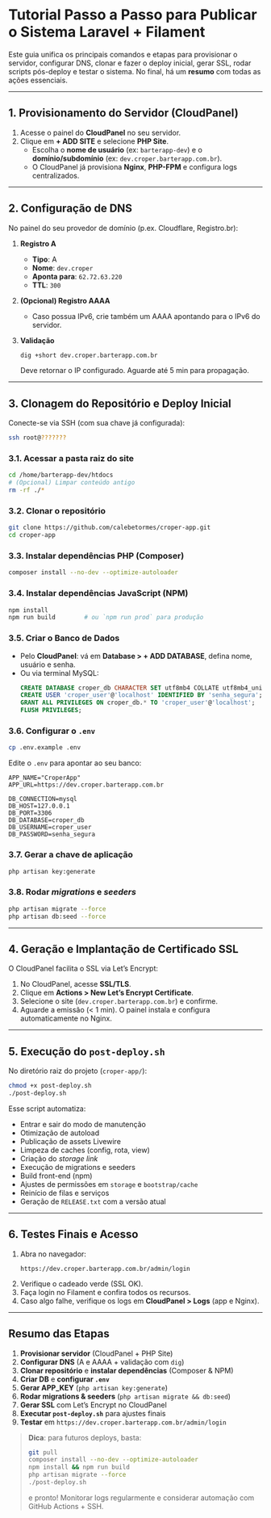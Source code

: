 # Tutorial Passo a Passo para Publicar o Sistema Laravel + Filament

Este guia unifica os principais comandos e etapas para provisionar o servidor, configurar DNS, clonar e fazer o deploy inicial, gerar SSL, rodar scripts pós-deploy e testar o sistema. No final, há um **resumo** com todas as ações essenciais.

---

## 1. Provisionamento do Servidor (CloudPanel)

1. Acesse o painel do **CloudPanel** no seu servidor.
2. Clique em **+ ADD SITE** e selecione **PHP Site**.
   - Escolha o **nome de usuário** (ex: `barterapp-dev`) e o **domínio/subdomínio** (ex: `dev.croper.barterapp.com.br`).
   - O CloudPanel já provisiona **Nginx**, **PHP-FPM** e configura logs centralizados.

---

## 2. Configuração de DNS

No painel do seu provedor de domínio (p.ex. Cloudflare, Registro.br):

1. **Registro A**  
   - **Tipo**: A  
   - **Nome**: `dev.croper`  
   - **Aponta para**: `62.72.63.220`  
   - **TTL**: `300`

2. **(Opcional) Registro AAAA**  
   - Caso possua IPv6, crie também um AAAA apontando para o IPv6 do servidor.

3. **Validação**  
   ```bash
   dig +short dev.croper.barterapp.com.br
   ```
   Deve retornar o IP configurado. Aguarde até 5 min para propagação.

---

## 3. Clonagem do Repositório e Deploy Inicial

Conecte-se via SSH (com sua chave já configurada):

```bash
ssh root@???????
```

### 3.1. Acessar a pasta raiz do site

```bash
cd /home/barterapp-dev/htdocs
# (Opcional) Limpar conteúdo antigo
rm -rf ./*
```

### 3.2. Clonar o repositório

```bash
git clone https://github.com/calebetormes/croper-app.git
cd croper-app
```

### 3.3. Instalar dependências PHP (Composer)

```bash
composer install --no-dev --optimize-autoloader
```

### 3.4. Instalar dependências JavaScript (NPM)

```bash
npm install
npm run build        # ou `npm run prod` para produção
```

### 3.5. Criar o Banco de Dados

- Pelo **CloudPanel**: vá em **Database > + ADD DATABASE**, defina nome, usuário e senha.
- Ou via terminal MySQL:
  ```sql
  CREATE DATABASE croper_db CHARACTER SET utf8mb4 COLLATE utf8mb4_unicode_ci;
  CREATE USER 'croper_user'@'localhost' IDENTIFIED BY 'senha_segura';
  GRANT ALL PRIVILEGES ON croper_db.* TO 'croper_user'@'localhost';
  FLUSH PRIVILEGES;
  ```

### 3.6. Configurar o `.env`

```bash
cp .env.example .env
```
Edite o `.env` para apontar ao seu banco:

```
APP_NAME="CroperApp"
APP_URL=https://dev.croper.barterapp.com.br

DB_CONNECTION=mysql
DB_HOST=127.0.0.1
DB_PORT=3306
DB_DATABASE=croper_db
DB_USERNAME=croper_user
DB_PASSWORD=senha_segura
```

### 3.7. Gerar a chave de aplicação

```bash
php artisan key:generate
```

### 3.8. Rodar *migrations* e *seeders*

```bash
php artisan migrate --force
php artisan db:seed --force
```

---

## 4. Geração e Implantação de Certificado SSL

O CloudPanel facilita o SSL via Let’s Encrypt:

1. No CloudPanel, acesse **SSL/TLS**.
2. Clique em **Actions > New Let’s Encrypt Certificate**.
3. Selecione o site (`dev.croper.barterapp.com.br`) e confirme.
4. Aguarde a emissão (< 1 min). O painel instala e configura automaticamente no Nginx.

---

## 5. Execução do `post-deploy.sh`

No diretório raiz do projeto (`croper-app/`):

```bash
chmod +x post-deploy.sh
./post-deploy.sh
```

Esse script automatiza:

- Entrar e sair do modo de manutenção  
- Otimização de autoload  
- Publicação de assets Livewire  
- Limpeza de caches (config, rota, view)  
- Criação do *storage link*  
- Execução de migrations e seeders  
- Build front-end (npm)  
- Ajustes de permissões em `storage` e `bootstrap/cache`  
- Reinício de filas e serviços  
- Geração de `RELEASE.txt` com a versão atual  

---

## 6. Testes Finais e Acesso

1. Abra no navegador:  
   ```
   https://dev.croper.barterapp.com.br/admin/login
   ```
2. Verifique o cadeado verde (SSL OK).  
3. Faça login no Filament e confira todos os recursos.  
4. Caso algo falhe, verifique os logs em **CloudPanel > Logs** (app e Nginx).

---

## Resumo das Etapas

1. **Provisionar servidor** (CloudPanel + PHP Site)  
2. **Configurar DNS** (A e AAAA + validação com `dig`)  
3. **Clonar repositório** e **instalar dependências** (Composer & NPM)  
4. **Criar DB** e **configurar `.env`**  
5. **Gerar APP_KEY** (`php artisan key:generate`)  
6. **Rodar migrations & seeders** (`php artisan migrate && db:seed`)  
7. **Gerar SSL** com Let’s Encrypt no CloudPanel  
8. **Executar `post-deploy.sh`** para ajustes finais  
9. **Testar** em `https://dev.croper.barterapp.com.br/admin/login`

> **Dica**: para futuros deploys, basta:
> ```bash
> git pull
> composer install --no-dev --optimize-autoloader
> npm install && npm run build
> php artisan migrate --force
> ./post-deploy.sh
> ```
> e pronto! Monitorar logs regularmente e considerar automação com GitHub Actions + SSH.
